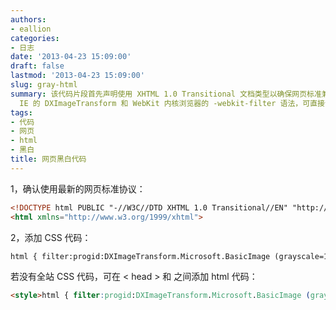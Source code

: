 ```yaml
---
authors:
- eallion
categories:
- 日志
date: '2013-04-23 15:09:00'
draft: false
lastmod: '2013-04-23 15:09:00'
slug: gray-html
summary: 该代码片段首先声明使用 XHTML 1.0 Transitional 文档类型以确保网页标准兼容性，随后通过 CSS 的 filter 属性实现全站灰度化效果，兼容
  IE 的 DXImageTransform 和 WebKit 内核浏览器的 -webkit-filter 语法，可直接嵌入 head 标签内生效。
tags:
- 代码
- 网页
- html
- 黑白
title: 网页黑白代码
---
```

1，确认使用最新的网页标准协议：

```html
<!DOCTYPE html PUBLIC "-//W3C//DTD XHTML 1.0 Transitional//EN" "http://www.w3.org/TR/xhtml1/DTD/xhtml1-transitional.dtd"> 
<html xmlns="http://www.w3.org/1999/xhtml">
```

2，添加 CSS 代码：

```html
html { filter:progid:DXImageTransform.Microsoft.BasicImage (grayscale=1); -webkit-filter: grayscale (1); }
```

若没有全站 CSS 代码，可在 < head > 和 </head > 之间添加 html 代码：

```html
<style>html { filter:progid:DXImageTransform.Microsoft.BasicImage (grayscale=1); -webkit-filter: grayscale (1); }</style>
```